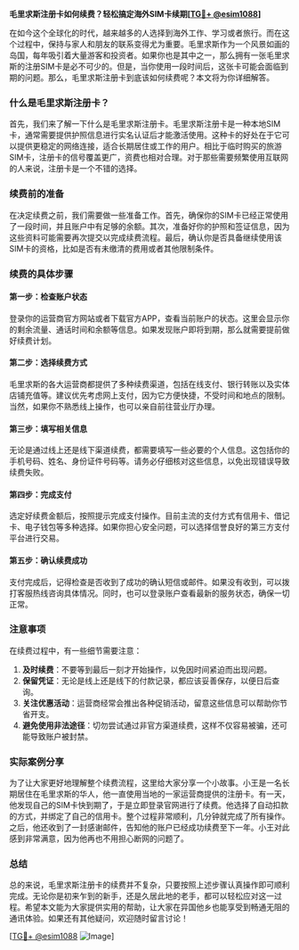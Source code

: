 **毛里求斯注册卡如何续费？轻松搞定海外SIM卡续期[[TG💪+ @esim1088](https://t.me/s/esim1088)]**

在如今这个全球化的时代，越来越多的人选择到海外工作、学习或者旅行。而在这个过程中，保持与家人和朋友的联系变得尤为重要。毛里求斯作为一个风景如画的岛国，每年吸引着大量游客和投资者。如果你也是其中之一，那么拥有一张毛里求斯的注册SIM卡是必不可少的。但是，当你使用一段时间后，这张卡可能会面临到期的问题。那么，毛里求斯注册卡到底该如何续费呢？本文将为你详细解答。

### 什么是毛里求斯注册卡？

首先，我们来了解一下什么是毛里求斯注册卡。毛里求斯注册卡是一种本地SIM卡，通常需要提供护照信息进行实名认证后才能激活使用。这种卡的好处在于它可以提供更稳定的网络连接，适合长期居住或工作的用户。相比于临时购买的旅游SIM卡，注册卡的信号覆盖更广，资费也相对合理。对于那些需要频繁使用互联网的人来说，注册卡是一个不错的选择。

### 续费前的准备

在决定续费之前，我们需要做一些准备工作。首先，确保你的SIM卡已经正常使用了一段时间，并且账户中有足够的余额。其次，准备好你的护照和签证信息，因为这些资料可能需要再次提交以完成续费流程。最后，确认你是否具备继续使用该SIM卡的资格，比如是否有未缴清的费用或者其他限制条件。

### 续费的具体步骤

#### 第一步：检查账户状态
登录你的运营商官方网站或者下载官方APP，查看当前账户的状态。这里会显示你的剩余流量、通话时间和余额等信息。如果发现账户即将到期，那么就需要提前做好续费计划。

#### 第二步：选择续费方式
毛里求斯的各大运营商都提供了多种续费渠道，包括在线支付、银行转账以及实体店铺充值等。建议优先考虑网上支付，因为它方便快捷，不受时间和地点的限制。当然，如果你不熟悉线上操作，也可以亲自前往营业厅办理。

#### 第三步：填写相关信息
无论是通过线上还是线下渠道续费，都需要填写一些必要的个人信息。这包括你的手机号码、姓名、身份证件号码等。请务必仔细核对这些信息，以免出现错误导致续费失败。

#### 第四步：完成支付
选定好续费金额后，按照提示完成支付操作。目前主流的支付方式有信用卡、借记卡、电子钱包等多种选择。如果你担心安全问题，可以选择信誉良好的第三方支付平台进行交易。

#### 第五步：确认续费成功
支付完成后，记得检查是否收到了成功的确认短信或邮件。如果没有收到，可以拨打客服热线咨询具体情况。同时，也可以登录账户查看最新的服务状态，确保一切正常。

### 注意事项

在续费过程中，有一些细节需要注意：

1. **及时续费**：不要等到最后一刻才开始操作，以免因时间紧迫而出现问题。
2. **保留凭证**：无论是线上还是线下的付款记录，都应该妥善保存，以便日后查询。
3. **关注优惠活动**：运营商经常会推出各种促销活动，留意这些信息可以帮助你节省开支。
4. **避免使用非法途径**：切勿尝试通过非官方渠道续费，这样不仅容易被骗，还可能导致账户被封禁。

### 实际案例分享

为了让大家更好地理解整个续费流程，这里给大家分享一个小故事。小王是一名长期居住在毛里求斯的华人，他一直使用当地的一家运营商提供的注册卡。有一天，他发现自己的SIM卡快到期了，于是立即登录官网进行了续费。他选择了自动扣款的方式，并绑定了自己的信用卡。整个过程非常顺利，几分钟就完成了所有操作。之后，他还收到了一封感谢邮件，告知他的账户已经成功续费至下一年。小王对此感到非常满意，因为他再也不用担心断网的问题了。

### 总结

总的来说，毛里求斯注册卡的续费并不复杂，只要按照上述步骤认真操作即可顺利完成。无论你是初来乍到的新手，还是久居此地的老手，都可以轻松应对这一过程。希望本文能为大家提供实用的帮助，让大家在异国他乡也能享受到畅通无阻的通讯体验。如果还有其他疑问，欢迎随时留言讨论！

[[TG💪+ @esim1088](https://t.me/s/esim1088) ![Image](https://i.postimg.cc/4NQfJmqS/Snipaste-2025-05-13-00-14-12.png)]